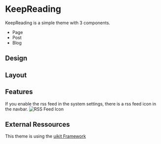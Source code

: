 # KeepReading

KeepReading is a simple theme with 3 components.
- Page
- Post
- Blog
  
Design
---


Layout
---

Features
---
If you enable the rss feed in the system settings, there is a rss feed icon in the navbar.
![RSS Feed Icon](https://dev.heinisch-design.de/demo/shared/keepreading/rss.png)

External Ressources
---
This theme is using the [uikit Framework](https://getuikit.com)
